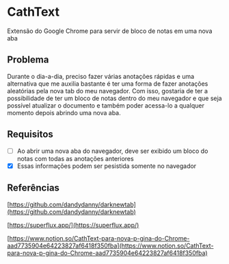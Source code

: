 # CathText

Extensão do Google Chrome para servir de bloco de notas em uma nova aba

## Problema

Durante o dia-a-dia, preciso fazer várias anotações rápidas e uma alternativa que me auxilia bastante é ter uma forma de fazer anotações aleatórias pela nova tab do meu navegador. Com isso, gostaria de ter a possibilidade de ter um bloco de notas dentro do meu navegador e que seja possível atualizar o documento e também poder acessa-lo a qualquer momento depois abrindo uma nova aba.

## Requisitos

- [ ]  Ao abrir uma nova aba do navegador, deve ser exibido um bloco do notas com todas as anotações anteriores
- [x]  Essas informações podem ser pesistida somente no navegador

## Referências

[https://github.com/dandydanny/darknewtab](https://github.com/dandydanny/darknewtab)

[https://superflux.app/](https://superflux.app/)

[https://www.notion.so/CathText-para-nova-p-gina-do-Chrome-aad7735904e64223827af6418f350fba](https://www.notion.so/CathText-para-nova-p-gina-do-Chrome-aad7735904e64223827af6418f350fba)